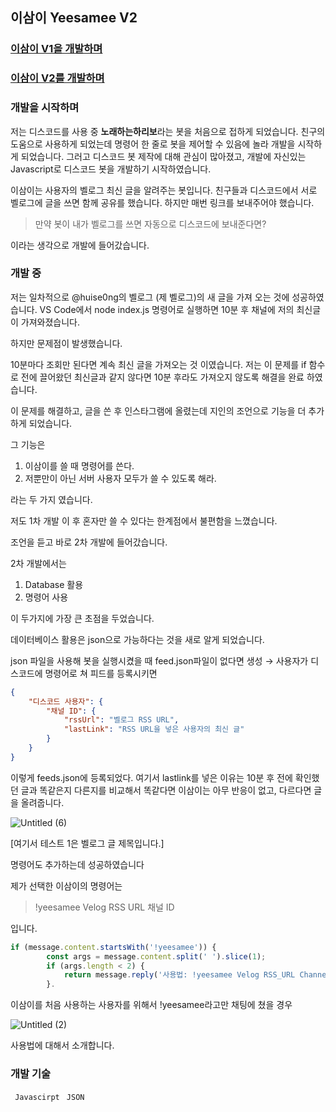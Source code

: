 ## 이삼이 Yeesamee V2  
 
### [이삼이 V1을 개발하며](https://velog.io/@huise0ng/232)

### [이삼이 V2를 개발하며](https://velog.io/@huise0ng/232-V2)

### 개발을 시작하며

저는 디스코드를 사용 중 **노래하는하리보**라는 봇을 처음으로 접하게 되었습니다. 친구의 도움으로 사용하게 되었는데 명령어 한 줄로 봇을 제어할 수 있음에 놀라 개발을 시작하게 되었습니다. 그러고 디스코드 봇 제작에 대해 관심이 많아졌고, 개발에 자신있는 Javascript로 디스코드 봇을 개발하기 시작하였습니다.

이삼이는 사용자의 벨로그 최신 글을 알려주는 봇입니다. 친구들과 디스코드에서 서로 벨로그에 글을 쓰면 함께 공유를 했습니다. 하지만 매번 링크를 보내주어야 했습니다. 

> 만약 봇이 내가 벨로그를 쓰면 자동으로 디스코드에 보내준다면?
> 

이라는 생각으로 개발에 들어갔습니다.  

### 개발 중

저는 일차적으로 @huise0ng의 벨로그 (제 벨로그)의 새 글을 가져 오는 것에 성공하였습니다. VS Code에서 node index.js 명령어로 실행하면 10분 후 채널에 저의 최신글이 가져와졌습니다. 

하지만 문제점이 발생했습니다. 

10분마다 조회만 된다면 계속 최신 글을 가져오는 것 이였습니다. 저는 이 문제를 if 함수로 전에 끌어왔던 최신글과 같지 않다면 10분 후라도 가져오지 않도록 해결을 완료 하였습니다. 

이 문제를 해결하고, 글을 쓴 후 인스타그램에 올렸는데 지인의 조언으로 기능을 더 추가하게 되었습니다.

그 기능은 

1. 이삼이를 쓸 때 명령어를 쓴다.
2. 저뿐만이 아닌 서버 사용자 모두가 쓸 수 있도록 해라. 

라는 두 가지 였습니다.  

저도 1차 개발 이 후 혼자만 쓸 수 있다는 한계점에서 불편함을 느꼈습니다. 

조언을 듣고 바로 2차 개발에 들어갔습니다. 

2차 개발에서는 

1. Database 활용
2. 명령어 사용

이 두가지에 가장 큰 초점을 두었습니다. 

데이터베이스 활용은 json으로 가능하다는 것을 새로 알게 되었습니다. 

json 파일을 사용해 봇을 실행시켰을 때 feed.json파일이 없다면 생성 → 사용자가 디스코드에 명령어로 쳐 피드를 등록시키면 

```json
{
    "디스코드 사용자": {
        "채널 ID": {
            "rssUrl": "벨로그 RSS URL",
            "lastLink": "RSS URL을 넣은 사용자의 최신 글"
        }
    }
}
```

이렇게 feeds.json에 등록되었다. 여기서 lastlink를 넣은 이유는 10분 후 전에 확인했던 글과 똑같은지 다른지를 비교해서 똑같다면 이삼이는 아무 반응이 없고, 다르다면 글을 올려줍니다.

![Untitled (6)](https://github.com/huise0ng/Discord-Bot-YeeSamee/assets/128358820/1b223ffe-7abb-43e4-afa3-adbf55b7b031)

[여기서 테스트 1은 벨로그 글 제목입니다.]

명령어도 추가하는데 성공하였습니다

제가 선택한 이삼이의 명령어는

> !yeesamee Velog RSS URL 채널 ID
> 

입니다.

```jsx
if (message.content.startsWith('!yeesamee')) {
        const args = message.content.split(' ').slice(1);
        if (args.length < 2) {
            return message.reply('사용법: !yeesamee Velog RSS_URL Channel_ID');
        }. 
```

이삼이를 처음 사용하는 사용자를 위해서 !yeesamee라고만 채팅에 쳤을 경우

![Untitled (2)](https://github.com/huise0ng/Discord-Bot-YeeSamee/assets/128358820/74ff576b-e1c1-45ae-8f11-cb9e4a15c9a0)


사용법에 대해서 소개합니다.




### 개발 기술
``` Javascirpt``` ``` JSON```
